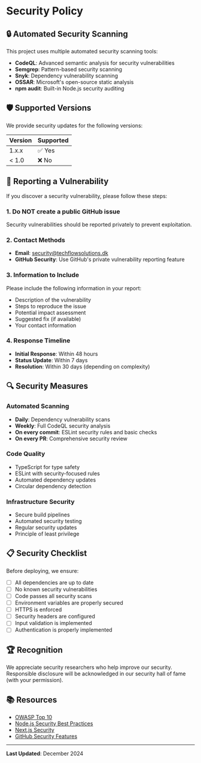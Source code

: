 # Security Policy

## 🔒 Automated Security Scanning

This project uses multiple automated security scanning tools:

- **CodeQL**: Advanced semantic analysis for security vulnerabilities
- **Semgrep**: Pattern-based security scanning
- **Snyk**: Dependency vulnerability scanning  
- **OSSAR**: Microsoft's open-source static analysis
- **npm audit**: Built-in Node.js security auditing

## 🛡️ Supported Versions

We provide security updates for the following versions:

| Version | Supported          |
| ------- | ------------------ |
| 1.x.x   | ✅ Yes             |
| < 1.0   | ❌ No              |

## 🚨 Reporting a Vulnerability

If you discover a security vulnerability, please follow these steps:

### 1. **Do NOT** create a public GitHub issue
Security vulnerabilities should be reported privately to prevent exploitation.

### 2. Contact Methods
- **Email**: security@techflowsolutions.dk
- **GitHub Security**: Use GitHub's private vulnerability reporting feature

### 3. Information to Include
Please include the following information in your report:
- Description of the vulnerability
- Steps to reproduce the issue
- Potential impact assessment
- Suggested fix (if available)
- Your contact information

### 4. Response Timeline
- **Initial Response**: Within 48 hours
- **Status Update**: Within 7 days
- **Resolution**: Within 30 days (depending on complexity)

## 🔍 Security Measures

### Automated Scanning
- **Daily**: Dependency vulnerability scans
- **Weekly**: Full CodeQL security analysis
- **On every commit**: ESLint security rules and basic checks
- **On every PR**: Comprehensive security review

### Code Quality
- TypeScript for type safety
- ESLint with security-focused rules
- Automated dependency updates
- Circular dependency detection

### Infrastructure Security
- Secure build pipelines
- Automated security testing
- Regular security updates
- Principle of least privilege

## 📋 Security Checklist

Before deploying, we ensure:

- [ ] All dependencies are up to date
- [ ] No known security vulnerabilities
- [ ] Code passes all security scans
- [ ] Environment variables are properly secured
- [ ] HTTPS is enforced
- [ ] Security headers are configured
- [ ] Input validation is implemented
- [ ] Authentication is properly implemented

## 🏆 Recognition

We appreciate security researchers who help improve our security. Responsible disclosure will be acknowledged in our security hall of fame (with your permission).

## 📚 Resources

- [OWASP Top 10](https://owasp.org/www-project-top-ten/)
- [Node.js Security Best Practices](https://nodejs.org/en/docs/guides/security/)
- [Next.js Security](https://nextjs.org/docs/advanced-features/security-headers)
- [GitHub Security Features](https://docs.github.com/en/code-security)

---

**Last Updated**: December 2024